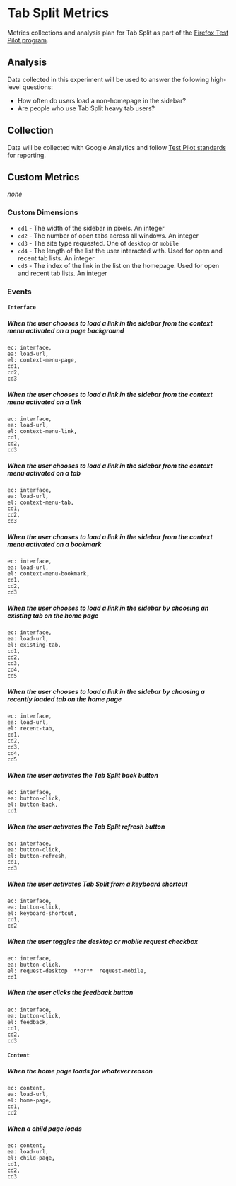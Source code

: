 
# Tab Split Metrics

Metrics collections and analysis plan for Tab Split as part of the [Firefox Test Pilot program](https://testpilot.firefox.com).

## Analysis

Data collected in this experiment will be used to answer the following high-level questions:

* How often do users load a non-homepage in the sidebar?
* Are people who use Tab Split heavy tab users?



## Collection
Data will be collected with Google Analytics and follow [Test Pilot standards](https://github.com/mozilla/testpilot/blob/master/docs/experiments/ga.md) for reporting.

## Custom Metrics
*none*

### Custom Dimensions

* `cd1` - The width of the sidebar in pixels.  An integer
* `cd2` - The number of open tabs across all windows.  An integer
* `cd3` - The site type requested.  One of `desktop` or `mobile`
* `cd4` - The length of the list the user interacted with.  Used for open and recent tab lists.  An integer
* `cd5` - The index of the link in the list on the homepage.  Used for open and recent tab lists.  An integer

### Events

#### `Interface`

##### When the user chooses to load a link in the sidebar from the context menu activated on a page background
```
ec: interface,
ea: load-url,
el: context-menu-page,
cd1,
cd2,
cd3
```

##### When the user chooses to load a link in the sidebar from the context menu activated on a link
```
ec: interface,
ea: load-url,
el: context-menu-link,
cd1,
cd2,
cd3
```

##### When the user chooses to load a link in the sidebar from the context menu activated on a tab
```
ec: interface,
ea: load-url,
el: context-menu-tab,
cd1,
cd2,
cd3
```

##### When the user chooses to load a link in the sidebar from the context menu activated on a bookmark
```
ec: interface,
ea: load-url,
el: context-menu-bookmark,
cd1,
cd2,
cd3
```

##### When the user chooses to load a link in the sidebar by choosing an existing tab on the home page
```
ec: interface,
ea: load-url,
el: existing-tab,
cd1,
cd2,
cd3,
cd4,
cd5
```

##### When the user chooses to load a link in the sidebar by choosing a recently loaded tab on the home page
```
ec: interface,
ea: load-url,
el: recent-tab,
cd1,
cd2,
cd3,
cd4,
cd5
```

##### When the user activates the Tab Split back button
```
ec: interface,
ea: button-click,
el: button-back,
cd1
```

##### When the user activates the Tab Split refresh button
```
ec: interface,
ea: button-click,
el: button-refresh,
cd1,
cd3
```

##### When the user activates Tab Split from a keyboard shortcut
```
ec: interface,
ea: button-click,
el: keyboard-shortcut,
cd1,
cd2
```

##### When the user toggles the desktop or mobile request checkbox
```
ec: interface,
ea: button-click,
el: request-desktop  **or**  request-mobile,
cd1
```

##### When the user clicks the feedback button
```
ec: interface,
ea: button-click,
el: feedback,
cd1,
cd2,
cd3
```

#### `Content`

##### When the home page loads for whatever reason
```
ec: content,
ea: load-url,
el: home-page,
cd1,
cd2
```

##### When a child page loads
```
ec: content,
ea: load-url,
el: child-page,
cd1,
cd2,
cd3
```
